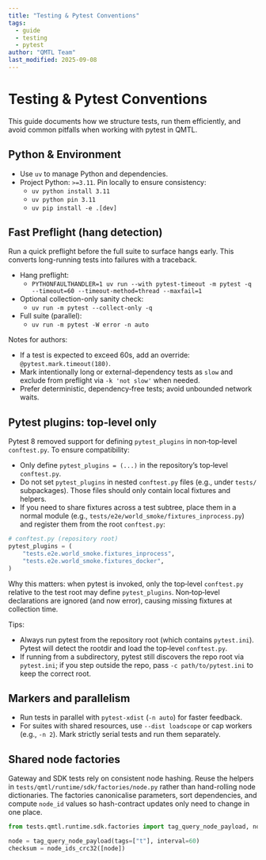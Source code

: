 ```yaml
---
title: "Testing & Pytest Conventions"
tags:
  - guide
  - testing
  - pytest
author: "QMTL Team"
last_modified: 2025-09-08
---
```


# Testing & Pytest Conventions

This guide documents how we structure tests, run them efficiently, and avoid common pitfalls when working with pytest in QMTL.

## Python & Environment

- Use `uv` to manage Python and dependencies.
- Project Python: `>=3.11`. Pin locally to ensure consistency:
  - `uv python install 3.11`
  - `uv python pin 3.11`
  - `uv pip install -e .[dev]`

## Fast Preflight (hang detection)

Run a quick preflight before the full suite to surface hangs early. This converts long-running tests into failures with a traceback.

- Hang preflight:
  - `PYTHONFAULTHANDLER=1 uv run --with pytest-timeout -m pytest -q --timeout=60 --timeout-method=thread --maxfail=1`
- Optional collection-only sanity check:
  - `uv run -m pytest --collect-only -q`
- Full suite (parallel):
  - `uv run -m pytest -W error -n auto`

Notes for authors:
- If a test is expected to exceed 60s, add an override: `@pytest.mark.timeout(180)`.
- Mark intentionally long or external-dependency tests as `slow` and exclude from preflight via `-k 'not slow'` when needed.
- Prefer deterministic, dependency‑free tests; avoid unbounded network waits.

## Pytest plugins: top‑level only

Pytest 8 removed support for defining `pytest_plugins` in non‑top‑level `conftest.py`. To ensure compatibility:

- Only define `pytest_plugins = (...)` in the repository’s top‑level `conftest.py`.
- Do not set `pytest_plugins` in nested `conftest.py` files (e.g., under `tests/` subpackages). Those files should only contain local fixtures and helpers.
- If you need to share fixtures across a test subtree, place them in a normal module (e.g., `tests/e2e/world_smoke/fixtures_inprocess.py`) and register them from the root `conftest.py`:

```python
# conftest.py (repository root)
pytest_plugins = (
    "tests.e2e.world_smoke.fixtures_inprocess",
    "tests.e2e.world_smoke.fixtures_docker",
)
```

Why this matters: when pytest is invoked, only the top‑level `conftest.py` relative to the test root may define `pytest_plugins`. Non‑top‑level declarations are ignored (and now error), causing missing fixtures at collection time.

Tips:
- Always run pytest from the repository root (which contains `pytest.ini`). Pytest will detect the rootdir and load the top‑level `conftest.py`.
- If running from a subdirectory, pytest still discovers the repo root via `pytest.ini`; if you step outside the repo, pass `-c path/to/pytest.ini` to keep the correct root.

## Markers and parallelism

- Run tests in parallel with `pytest-xdist` (`-n auto`) for faster feedback.
- For suites with shared resources, use `--dist loadscope` or cap workers (e.g., `-n 2`). Mark strictly serial tests and run them separately.

## Shared node factories

Gateway and SDK tests rely on consistent node hashing. Reuse the helpers in
`tests/qmtl/runtime/sdk/factories/node.py` rather than hand-rolling node dictionaries. The
factories canonicalise parameters, sort dependencies, and compute `node_id`
values so hash-contract updates only need to change in one place.

```python
from tests.qmtl.runtime.sdk.factories import tag_query_node_payload, node_ids_crc32

node = tag_query_node_payload(tags=["t"], interval=60)
checksum = node_ids_crc32([node])
```

